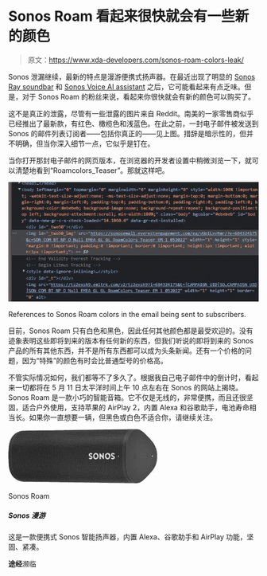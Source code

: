 # Sonos Roam 看起来很快就会有一些新的颜色

> 原文：<https://www.xda-developers.com/sonos-roam-colors-leak/>

Sonos 泄漏继续，最新的特点是漫游便携式扬声器。在最近出现了明显的 [Sonos Ray soundbar](https://www.xda-developers.com/sonos-affordable-soundbar-leak/) 和 [Sonos Voice AI assistant](https://www.xda-developers.com/sonos-voice-reportedly-launching-june/) 之后，它可能看起来有点乏味。但是，对于 Sonos Roam 的粉丝来说，看起来你很快就会有新的颜色可以购买了。

这不是真正的泄露，尽管有一些泄露的图片来自 Reddit。南美的一家零售商似乎已经推出了最新款，有红色、橄榄色和浅蓝色。在此之前，一封电子邮件被发送到 Sonos 的邮件列表订阅者——包括你真正的——见上图。措辞是暗示性的，但并不明确，但当你深入细节一点，它似乎是钉在。

当你打开那封电子邮件的网页版本，在浏览器的开发者设置中稍微浏览一下，就可以清楚地看到“Roamcolors_Teaser”。那就这样吧。

 <picture>![Sonos Roam](img/ca920d4596e432121d50fb6bf3457004.png)</picture> 

References to Sonos Roam colors in the email being sent to subscribers.

目前，Sonos Roam 只有白色和黑色，因此任何其他颜色都是最受欢迎的。没有迹象表明这些即将到来的版本有任何新的东西，但我们听说的即将到来的 Sonos 产品的所有其他东西，并不是所有东西都可以成为头条新闻。还有一个价格的问题，因为“特殊”的颜色有时会比普通型号的价格高。

不管实际情况如何，我们都等不了多久了。根据我自己电子邮件中的倒计时，看起来一切都将在 5 月 11 日太平洋时间上午 10 点左右在 Sonos 的网站上揭晓。Sonos Roam 是一款小巧的智能音箱。它不仅是无线的，非常便携，而且还很坚固，适合户外使用，支持苹果的 AirPlay 2，内置 Alexa 和谷歌助手，电池寿命相当长。如果你一直想要一辆，但黑色或白色不适合你，请继续关注。

 <picture>![A portable Sonos smart speaker with Alexa, Google Assistant, and AirPlay built-inside its ruggedized, compact body.](img/b8632276fef2d4b18b6183cacbaefb10.png)</picture> 

Sonos Roam

##### Sonos 漫游

这是一款便携式 Sonos 智能扬声器，内置 Alexa、谷歌助手和 AirPlay 功能，坚固、紧凑。

**途经**濒临